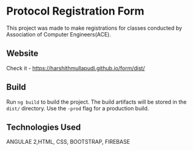 # Protocol Registration Form

This project was made to make registrations for classes conducted by Association of Computer Engineers(ACE).

## Website

Check it  -  https://harshithmullapudi.github.io/form/dist/

## Build

Run `ng build` to build the project. The build artifacts will be stored in the `dist/` directory. Use the `-prod` flag for a production build.

## Technologies Used

ANGULAE 2,HTML, CSS, BOOTSTRAP, FIREBASE
